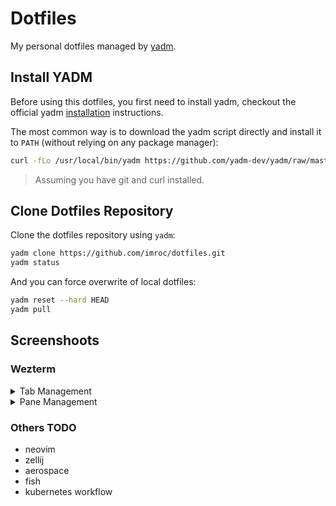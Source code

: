 # Dotfiles

My personal dotfiles managed by [yadm](https://github.com/yadm-dev/yadm).

## Install YADM

Before using this dotfiles, you first need to install yadm, checkout the official yadm [installation](https://yadm.io/docs/install) instructions.

The most common way is to download the yadm script directly and install it to `PATH` (without relying on any package manager):

```bash
curl -fLo /usr/local/bin/yadm https://github.com/yadm-dev/yadm/raw/master/yadm && chmod a+x /usr/local/bin/yadm
```

> Assuming you have git and curl installed.

## Clone Dotfiles Repository

Clone the dotfiles repository using `yadm`:

```bash
yadm clone https://github.com/imroc/dotfiles.git
yadm status
```

And you can force overwrite of local dotfiles:

```bash
yadm reset --hard HEAD
yadm pull
```

## Screenshoots

### Wezterm

<details>
<summary>Tab Management</summary>
create, close, navigation, rename, move or toggle hide tabs:
![Wezterm Tab Management](https://github.com/user-attachments/assets/cae17a41-7222-4f19-a7c6-4f9441b1b5c9)
</details>

<details>
<summary>Pane Management</summary>
split, navigation, resize panes:
https://github.com/user-attachments/assets/6ede2191-d883-468c-ab61-4477306fe876
</details>

### Others TODO

- neovim
- zellij
- aerospace
- fish
- kubernetes workflow
